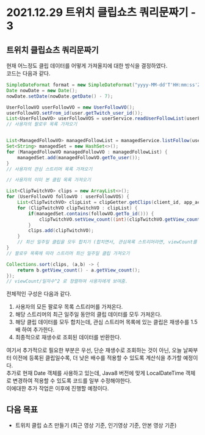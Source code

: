 2021.12.29 트위치 클립쇼츠 쿼리문짜기 - 3
====================
## 트위치 클립쇼츠 쿼리문짜기
현재 어느정도 클립 데이터를 어떻게 가져올지에 대한 방식을 결정하였다.     
코드는 다음과 같다.    
```java
SimpleDateFormat format = new SimpleDateFormat("yyyy-MM-dd'T'HH:mm:ss'Z'");
Date nowDate = new Date();
nowDate.setDate(nowDate.getDate() - 7);

UserFollowVO userFollowVO = new UserFollowVO();
userFollowVO.setFrom_id(user.getTwitch_user_id());
List<UserFollowVO> userFollowVOS = userService.readUserFollowList(userFollowVO);
// 사용자의 팔로우 목록 가져오기


List<ManagedFollowVO> managedFollowList = managedService.listFollow(user.getUser_id());
Set<String> managedSet = new HashSet<>();
for (ManagedFollowVO managedFollowVO : managedFollowList) {
    managedSet.add(managedFollowVO.getTo_user());
}
// 사용자의 관심 스트리머 목록 가져오기

// 사용자의 이미 본 클립 목록 가져오기

List<ClipTwitchVO> clips = new ArrayList<>();
for (UserFollowVO followVO : userFollowVOS) {
    List<ClipTwitchVO> clipList = clipGetter.getClips(client_id, app_access_token, "broadcaster_id="+followVO.getTo_id()+"&first=100&started_at="+format.format(nowDate));
    for (ClipTwitchVO clipTwitchVO : clipList) {
        if(managedSet.contains(followVO.getTo_id())) {
            clipTwitchVO.setView_count((int)(clipTwitchVO.getView_count() * 1.5));
        }
        clips.add(clipTwitchVO);
    }
    // 최신 일주일 클립을 모두 합치기 (합치면서, 관심목록 스트리머라면, viewCount를 1.5배수, 이미 본 클립이라면 제외)
}
// 팔로우 목록에 따라 스트리머 최신 일주일 클립 가져오기

Collections.sort(clips, (a,b) -> {
    return b.getView_count() - a.getView_count();
});
// viewCount/일자수^2 로 정렬하여 사용자에게 보여줌.
```
전체적인 구성은 다음과 같다.     

1. 사용자의 모든 팔로우 목록 스트리머를 가져온다.
2. 해당 스트리머의 최근 일주일 동안의 클립 데이터를 모두 가져온다.
3. 해당 클립 데이터를 모두 합치는데, 관심 스트리머 목록에 있는 클립은 재생수를 1.5배 하여 추가한다.
4. 최종적으로 재생수로 조회된 데이터를 반환한다.  

여기서 추가적으로 필요한 부분은 우선, 단순 재생수로 조회하는 것이 아닌, 오늘 날짜부터 이전에 등록된 클립일수록, 더 낮은 배수를 적용할 수 있도록 계산식을 추가할 예정이다.     
추가로 현재 Date 객체를 사용하고 있는데, Java8 버전에 맞게 LocalDateTime 객체로 변경하여 적용할 수 있도록 코드를 일부 수정해야한다.     
이에대한 추가 작업은 이후에 진행할 예정이다.    

## 다음 목표
* 트위치 클립 쇼츠 만들기 (최근 영상 기준, 인기영상 기준, 안본 영상 기준)
